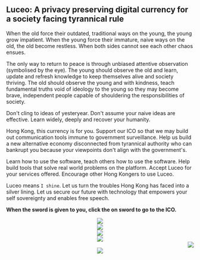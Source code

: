 <div class="container">
    <div class="row">
        <div class="col-md-offset-3 col-md-6 col-xs-offset-1 col-xs-10">
            <div class="text-center">
                <h2 class="text_blue">
                    Luceo: A privacy preserving digital currency for a society facing tyrannical rule
                </h2>
                <p class="text_blue">
                    When the old force their outdated, traditional ways on the young, the young grow impatient.
                    When the young force their immature, naive ways on the old, the old become restless.
                    When both sides cannot see each other chaos ensues.
                </p>
                <p class="text_blue">
                    The only way to return to peace is through unbiased attentive observation (symbolised by the eye).
                    The young should observe the old and learn, update and refresh knowledge to keep themselves alive and society thriving.
                    The old should observe the young and with kindness, teach fundamental truths void of ideology to the young so they may become brave, independent people capable of shouldering the responsibilities of society.
                </p>
                <p class="text_blue">
                    Don't cling to ideas of yesteryear.
                    Don't assume your naive ideas are effective.
                    Learn widely, deeply and recover your humanity.
                </p>
                <p class="text_blue">
                    Hong Kong, this currency is for you. Support our ICO so that we may build out communication tools immune to government surveillance. Help us build a new alternative economy disconnected from tyrannical authority who can bankrupt you because your viewpoints don't align with the government's.
                </p>
                <p class="text_blue">
                    Learn how to use the software, teach others how to use the software. Help build tools that solve real world problems on the platform. Accept Luceo for your services offered. Encourage other Hong Kongers to use Luceo.
                </p>
                <p class="text_blue">
                    Luceo means <code>I shine</code>. Let us turn the troubles Hong Kong has faced into a silver lining. Let us secure our future with technology that empowers your self sovereignty and enables free speech.
                </p>
                <p class="text_blue">
                    <b>When the sword is given to you, click the on sword to go to the ICO.</b>
                </p>
            </div>
        </div>
    </div>
</div>
<div class="comic_container" align="center">
    <div class="comic_slide">
        <img class="comic" src="/img/comic/01-min.png" />
    </div>
    <div class="comic_slide">
        <img class="comic" src="/img/comic/02-min.png" />
    </div>
    <div class="comic_slide">
        <img class="comic" src="/img/comic/03-min.png" />
    </div>
    <div class="comic_slide">
        <img class="comic" src="/img/comic/04-min.png" />
        <div class="comic_secret" align="right">
            <a href="/ico/details">
                <img class="comic_secret_sword" src="/img/comic/sword-glint-04.gif" />
            </a>
        </div>
    </div>
    <div class="comic_slide comic_end">
        <img class="comic" src="/img/comic/05-min.png" />
    </div>
</div>
